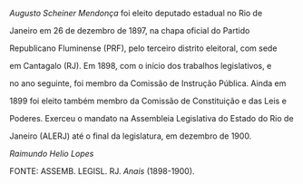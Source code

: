 

*Augusto Scheiner Mendonça* foi eleito deputado estadual no Rio de

Janeiro em 26 de dezembro de 1897, na chapa oficial do Partido

Republicano Fluminense (PRF), pelo terceiro distrito eleitoral, com sede

em Cantagalo (RJ). Em 1898, com o início dos trabalhos legislativos, e

no ano seguinte, foi membro da Comissão de Instrução Pública. Ainda em

1899 foi eleito também membro da Comissão de Constituição e das Leis e

Poderes. Exerceu o mandato na Assembleia Legislativa do Estado do Rio de

Janeiro (ALERJ) até o final da legislatura, em dezembro de 1900.



*Raimundo Helio Lopes*



FONTE: ASSEMB. LEGISL. RJ. *Anais* (1898-1900).

